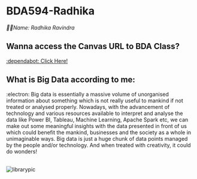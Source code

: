 # BDA594-Radhika
*:sassy_woman:Name: Radhika Ravindra*  <br>
## Wanna access the Canvas URL to BDA Class? <br>
[:dependabot: Click Here!](https://sdsu.instructure.com/courses/141078)

## What is Big Data according to me:
:electron: Big data is essentially a massive volume of unorganised information about something which is not really useful to mankind if not treated or analysed properly. Nowadays, with the advancement of technology and various resources 
available to interpret and analyse the data like Power BI, Tableau, Machine Learning, Apache Spark etc, we can make out some meaningful insights with the data presented in front of us which could benefit the mankind, businesses
and the society as a whole in unimaginable ways. Big data is just a huge chunk of data points managed by the people and/or technology. And when treated with creativity, it could do wonders!
<br> <br>


![librarypic](https://github.com/rxdhikx/BDA594-Radhika/assets/103060090/a082078d-0e5e-4440-be37-05456b3cfb20)
